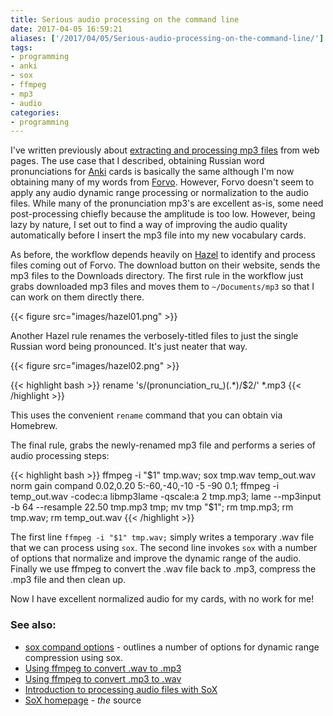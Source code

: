 ```yaml
---
title: Serious audio processing on the command line
date: 2017-04-05 16:59:21
aliases: ['/2017/04/05/Serious-audio-processing-on-the-command-line/']
tags:
- programming
- anki
- sox
- ffmpeg
- mp3
- audio
categories:
- programming
---
```

I've written previously about [extracting and processing mp3 files](/2016/11/05/Extracting-mp3-file-from-web-page-with-Python-and-ApplesScript/) from web pages. The use case that I described, obtaining Russian word pronunciations for [Anki](http://ankisrs.net) cards is basically the same although I'm now obtaining many of my words from [Forvo](http://www.forvo.com). However, Forvo doesn't seem to apply any audio dynamic range processing or normalization to the audio files. While many of the pronunciation mp3's are excellent as-is, some need post-processing chiefly because the amplitude is too low. However, being lazy by nature, I set out to find a way of improving the audio quality automatically before I insert the mp3 file into my new vocabulary cards.

As before, the workflow depends heavily on [Hazel](https://www.noodlesoft.com/kb/) to identify and process files coming out of Forvo. The download button on their website, sends the mp3 files to the Downloads directory. The first rule in the workflow just grabs downloaded mp3 files and moves them to `~/Documents/mp3` so that I can work on them directly there.

{{< figure src="images/hazel01.png" >}}

Another Hazel rule renames the verbosely-titled files to just the single Russian word being pronounced. It's just neater that way.

{{< figure src="images/hazel02.png" >}}

{{< highlight bash >}}
rename 's/(pronunciation_ru_)(.*)/$2/' *.mp3
{{< /highlight >}}

This uses the convenient `rename` command that you can obtain via Homebrew.

The final rule, grabs the newly-renamed mp3 file and performs a series of audio processing steps:

{{< highlight bash >}}
ffmpeg -i "$1" tmp.wav;
sox tmp.wav temp_out.wav norm gain compand 0.02,0.20 5:-60,-40,-10 -5 -90 0.1;
ffmpeg -i temp_out.wav -codec:a libmp3lame -qscale:a 2 tmp.mp3;
lame --mp3input -b 64 --resample 22.50 tmp.mp3 tmp;
mv tmp "$1";
rm tmp.mp3;
rm tmp.wav;
rm temp_out.wav
{{< /highlight >}}

The first line `ffmpeg -i "$1" tmp.wav;` simply writes a temporary .wav file that we can process using `sox`. The second line invokes `sox` with a number of options that normalize and improve the dynamic range of the audio. Finally we use ffmpeg to convert the .wav file back to .mp3, compress the .mp3 file and then clean up.

Now I have excellent normalized audio for my cards, with no work for me!

### See also:

- [sox compand options](https://forum.doom9.org/showthread.php?t=165807) - outlines a number of options for dynamic range compression using sox.
- [Using ffmpeg to convert .wav to .mp3](https://trac.ffmpeg.org/wiki/Encode/MP3)
- [Using ffmpeg to convert .mp3 to .wav](https://wiki.archivematica.org/MP3_to_WAV_using_FFmpeg)
- [Introduction to processing audio files with SoX](http://www.krisyu.org/blog/processing-audio-files-sox.html#display)
- [SoX homepage](http://sox.sourceforge.net) - _the_ source
